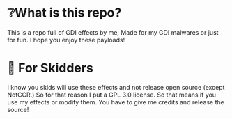 # ❔What is this repo?
This is a repo full of GDI effects by me, Made for my GDI malwares or just for fun. I hope you enjoy these payloads!

# 💙 For Skidders
I know you skids will use these effects and not release open source (except NotCCR.) So for that reason I put a GPL 3.0 license. So that means if you use my effects or modify them. You have to give me credits and release the source!
